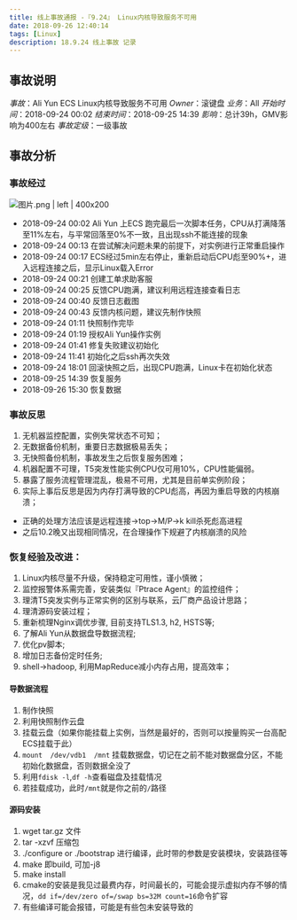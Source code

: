 ```yaml
---
title: 线上事故通报 -『9.24』 Linux内核导致服务不可用
date: 2018-09-26 12:40:14
tags: [Linux]
description: 18.9.24 线上事故 记录
---
```


## 事故说明

*事故*：Ali Yun ECS Linux内核导致服务不可用
*Owner*：滚键盘
*业务*：All
*开始时间*：2018-09-24 00:02
*结束时间*：2018-09-25 14:39
*影响*：总计39h，GMV影响为400左右
*事故定级*：一级事故

## 事故分析

### 事故经过

![图片.png | left | 400x200](https://cdn.nlark.com/yuque/0/2018/png/104214/1538797773631-65aba1f2-33e9-4dad-898d-c6157d38cd10.png "")

 * 2018-09-24 00:02 Ali Yun 上ECS 跑完最后一次脚本任务，CPU从打满降落至11%左右，与平常回落至0%不一致，且出现ssh不能连接的现象
 * 2018-09-24 00:13 在尝试解决问题未果的前提下，对实例进行正常重启操作
 * 2018-09-24 00:17 ECS经过5min左右停止，重新启动后CPU彪至90%+，进入远程连接之后，显示Linux载入Error
 * 2018-09-24 00:21 创建工单求助客服
 * 2018-09-24 00:25 反馈CPU跑满，建议利用远程连接查看日志
 * 2018-09-24 00:40 反馈日志截图
 * 2018-09-24 00:43 反馈内核问题，建议先制作快照
 * 2018-09-24 01:11 快照制作完毕
 * 2018-09-24 01:19 授权Ali Yun操作实例
 * 2018-09-24 01:41 修复失败建议初始化
 * 2018-09-24 11:41 初始化之后ssh再次失效
 * 2018-09-24 18:01 回滚快照之后，出现CPU跑满，Linux卡在初始化状态
 * 2018-09-25 14:39 恢复服务
 * 2018-09-26 15:30 恢复数据

### 事故反思
1. 无机器监控配置，实例失常状态不可知；
2. 无数据备份机制，重要日志数据极易丢失；
3. 无快照备份机制，事故发生之后恢复服务困难；
4. 机器配置不可理，T5突发性能实例CPU仅可用10%，CPU性能偏弱。
5. 暴露了服务流程管理混乱，极易不可用，尤其是目前单实例阶段；
6. 实际上事后反思是因为内存打满导致的CPU彪高，再因为重启导致的内核崩溃；
  * 正确的处理方法应该是远程连接->top->M/P->k kill杀死彪高进程
  * 之后10.2晚又出现相同情况，在合理操作下规避了内核崩溃的风险

### 恢复经验及改进：
1. Linux内核尽量不升级，保持稳定可用性，谨小慎微；
2. 监控报警体系需完善，安装类似『Ptrace Agent』的监控组件；
3. 理清T5突发实例与正常实例的区别与联系，云厂商产品设计思路；
4. 理清源码安装过程；
5. 重新梳理Nginx调优步骤, 目前支持TLS1.3, h2, HSTS等;
6. 了解Ali Yun从数据盘导数据流程;
7. 优化pv脚本;
8. 增加日志备份定时任务;
9. shell->hadoop, 利用MapReduce减小内存占用，提高效率；

#### 导数据流程

1. 制作快照
2. 利用快照制作云盘
3. 挂载云盘（如果你能挂载上实例，当然是最好的，否则可以按量购买一台高配ECS挂载于此）
4. `mount  /dev/vdb1  /mnt` 挂载数据盘，切记在之前不能对数据盘分区，不能初始化数据盘，否则数据全没了
5. 利用`fdisk -l`,`df -h`查看磁盘及挂载情况
6. 若挂载成功，此时`/mnt`就是你之前的`/`路径

#### 源码安装
1. wget tar.gz 文件
2. tar -xzvf 压缩包
3. ./configure or ./bootstrap 进行编译，此时带的参数是安装模块，安装路径等
4. make 即build, 可加-j8
5. make install
6. cmake的安装是我见过最费内存，时间最长的，可能会提示虚拟内存不够的情况，`dd if=/dev/zero of=/swap bs=32M count=16`命令扩容
7. 有些编译可能会报错，可能是有些包未安装导致的



